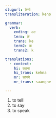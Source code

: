```yaml
---
slugurl: केणो
transliteration: keno

grammar:
  verb:
    ending: ae
    term: के
    trans: ke
    term2: क
    trans2: k

translations:
  - context:
    hi: कहना
    hi_trans: kehna
    mr: सांगणे
    mr_trans: saangne

---
```


<word-pos pos="verb">

<word-meanings>

1. to tell
2. to say
3. to speak

</word-meanings>

<word-synonyms :syns="['बोलणो']" ></word-synonyms>

<!-- <verb-conj :grammar="grammar"></verb-conj> -->

</word-pos>
